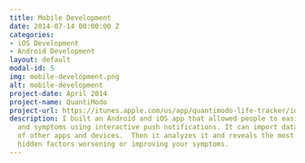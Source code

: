 ```yaml
---
title: Mobile Development
date: 2014-07-14 00:00:00 Z
categories:
- iOS Development
- Android Development
layout: default
modal-id: 5
img: mobile-development.png
alt: mobile-development
project-date: April 2014
project-name: QuantiModo
project-url: https://itunes.apple.com/us/app/quantimodo-life-tracker/id1115037060?mt=8
description: I built an Android and iOS app that allowed people to easily record treatments
  and symptoms using interactive push notifications. It can import data from dozens
  of other apps and devices.  Then it analyzes it and reveals the most significant
  hidden factors worsening or improving your symptoms.
---
```


